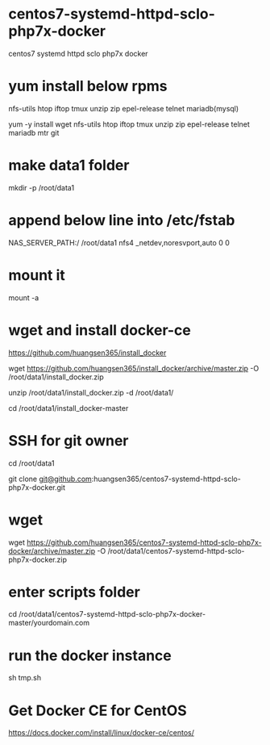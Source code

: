 # centos7-systemd-httpd-sclo-php7x-docker
centos7 systemd httpd sclo php7x docker

# yum install below rpms
nfs-utils
htop
iftop
tmux
unzip
zip
epel-release
telnet
mariadb(mysql)

yum -y install wget nfs-utils htop iftop tmux unzip zip epel-release telnet mariadb mtr git
# make data1 folder
mkdir -p /root/data1
# append below line into /etc/fstab
NAS_SERVER_PATH:/ /root/data1     nfs4    _netdev,noresvport,auto    0       0
# mount it
mount -a
# wget and install docker-ce
https://github.com/huangsen365/install_docker

wget https://github.com/huangsen365/install_docker/archive/master.zip -O /root/data1/install_docker.zip

unzip /root/data1/install_docker.zip -d /root/data1/

cd /root/data1/install_docker-master
# SSH for git owner
cd /root/data1

git clone git@github.com:huangsen365/centos7-systemd-httpd-sclo-php7x-docker.git
# wget
wget https://github.com/huangsen365/centos7-systemd-httpd-sclo-php7x-docker/archive/master.zip -O /root/data1/centos7-systemd-httpd-sclo-php7x-docker.zip
# enter scripts folder
cd /root/data1/centos7-systemd-httpd-sclo-php7x-docker-master/yourdomain.com
# run the docker instance
sh tmp.sh

# Get Docker CE for CentOS
https://docs.docker.com/install/linux/docker-ce/centos/
